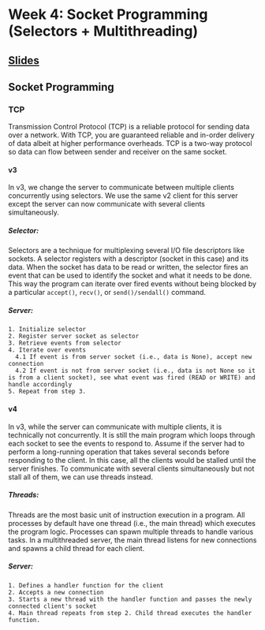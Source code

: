# Week 4: Socket Programming (Selectors + Multithreading)
## [Slides](https://docs.google.com/presentation/d/1AB5FJzucpvIFSb3GkcKP3CWLpxsQQCh8-ObmwBqWu_g/edit?usp=sharing)


## Socket Programming

### TCP
Transmission Control Protocol (TCP) is a reliable protocol for sending data over a network. With TCP, you are guaranteed reliable and in-order delivery of data albeit at higher performance overheads. TCP is a two-way protocol so data can flow between sender and receiver on the same socket.

#### v3
In v3, we change the server to communicate between multiple clients concurrently using selectors. We use the same v2 client for this server except the server can now communicate with several clients simultaneously.
##### Selector:
Selectors are a technique for multiplexing several I/O file descriptors like sockets. A selector registers with a descriptor (socket in this case) and its data. When the socket has data to be read or written, the selector fires an event that can be used to identify the socket and what it needs to be done. This way the program can iterate over fired events without being blocked by a particular `accept()`, `recv()`, or `send()/sendall()` command.
##### Server: 
    1. Initialize selector
    2. Register server socket as selector
    3. Retrieve events from selector
    4. Iterate over events
      4.1 If event is from server socket (i.e., data is None), accept new connection
      4.2 If event is not from server socket (i.e., data is not None so it is from a client socket), see what event was fired (READ or WRITE) and handle accordingly
    5. Repeat from step 3.
#### v4
In v3, while the server can communicate with multiple clients, it is technically not concurrently. It is still the main program which loops through each socket to see the events to respond to. Assume if the server had to perform a long-running operation that takes several seconds before responding to the client. In this case, all the clients would be stalled until the server finishes. To communicate with several clients simultaneously but not stall all of them, we can use threads instead.

##### Threads:
Threads are the most basic unit of instruction execution in a program. All processes by default have one thread (i.e., the main thread) which executes the program logic. Processes can spawn multiple threads to handle various tasks. In a multithreaded server, the main thread listens for new connections and spawns a child thread for each client.

##### Server: 
    1. Defines a handler function for the client
    2. Accepts a new connection
    3. Starts a new thread with the handler function and passes the newly connected client's socket
    4. Main thread repeats from step 2. Child thread executes the handler function.
